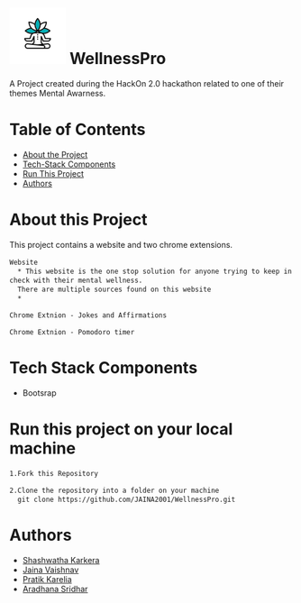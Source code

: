 # <img src="logo.png" width="100" height="100"/> WellnessPro 
A Project created during the HackOn 2.0 hackathon related to one of their themes Mental Awarness.

# Table of Contents
- [About the Project](#about-this-project)
- [Tech-Stack Components](#tech-stack-components)
- [Run This Project](#run-this-project-on-your-local-machine)
- [Authors](#authors)

# About this Project
This project contains a website and two chrome extensions.
```
Website
  * This website is the one stop solution for anyone trying to keep in check with their mental wellness.
  There are multiple sources found on this website
  *

```
```
Chrome Extnion - Jokes and Affirmations
```
```
Chrome Extnion - Pomodoro timer 
```
# Tech Stack Components
 * Bootsrap
 
# Run this project on your local machine
```
1.Fork this Repository
```
```
2.Clone the repository into a folder on your machine
  git clone https://github.com/JAINA2001/WellnessPro.git
```
# Authors
- [Shashwatha Karkera](https://github.com/shashwatha411)
- [Jaina Vaishnav](https://github.com/JAINA2001)
- [Pratik Karelia](https://github.com/pratikkarelia25)
- [Aradhana Sridhar](https://github.com/AraSridhar)

